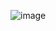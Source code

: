 ![image](https://github.com/MahadevGopanpalli/GroceryAssignment/assets/53810625/1f4b1763-8600-48f7-b574-6dc86dec76da)
